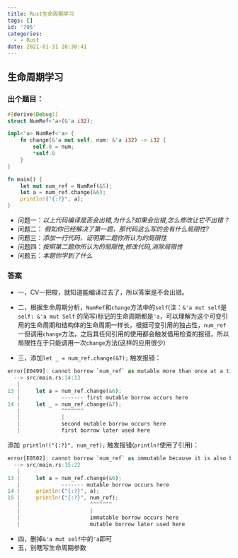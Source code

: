 ```yaml
---
title: Rust生命周期学习
tags: []
id: '795'
categories:
  - - Rust
date: 2021-01-31 20:38:41
---
```


## 生命周期学习

### 出个题目：

```rust
#[derive(Debug)]
struct NumRef<'a>(&'a i32);

impl<'a> NumRef<'a> {
    fn change(&'a mut self, num: &'a i32) -> i32 {
        self.0 = num;
        *self.0
    }
}

fn main() {
    let mut num_ref = NumRef(&5);
    let a = num_ref.change(&6);
    println!("{:?}", a);
}
```

* 问题一：*以上代码编译是否会出错,为什么?如果会出错,怎么修改让它不出错？*
* 问题二： *假如你已经解决了第一题，那代码这么写的会有什么局限性?* 
* 问题三：*添加一行代码，证明第二题你所认为的局限性*
* 问题四：*按照第二题你所认为的局限性,修改代码,消除局限性*
* 问题五：*本题你学到了什么*



### 答案

* 一，CV一把梭，就知道能编译过去了，所以答案是不会出错。

* 二，根据生命周期分析，`NumRef`和`change`方法中的`self`(注：`&'a mut self`是`self: &'a mut Self` 的简写)标记的生命周期都是`'a`，可以理解为这个可变引用的生命周期和结构体的生命周期一样长，根据可变引用的独占性，`num_ref`一但调用`change`方法，之后其任何引用的使用都会触发借用检查的报错，所以局限性在于只能调用一次`change`方法(这样的应用很少)

* 三，添加`let _ = num_ref.change(&7);`  触发报错：

``` rust
error[E0499]: cannot borrow `num_ref` as mutable more than once at a time
  --> src/main.rs:14:13
   |
13 |     let a = num_ref.change(&6);
   |             ------- first mutable borrow occurs here
14 |     let _ = num_ref.change(&7);
   |             ^^^^^^^
   |             |
   |             second mutable borrow occurs here
   |             first borrow later used here
```

添加` println!("{:?}", num_ref);`   触发报错(`println!`使用了引用)：

```rust
error[E0502]: cannot borrow `num_ref` as immutable because it is also borrowed as mutable
  --> src/main.rs:15:22
   |
13 |     let a = num_ref.change(&6);
   |             ------- mutable borrow occurs here
14 |     println!("{:?}", a);
15 |     println!("{:?}", num_ref);
   |                      ^^^^^^^
   |                      |
   |                      immutable borrow occurs here
   |                      mutable borrow later used here
```

* 四，删掉`&'a mut self`中的`'a`即可
* 五，别瞎写生命周期参数
